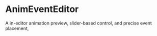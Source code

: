# AnimEventEditor
 A in-editor animation preview, slider-based control, and precise event placement,
